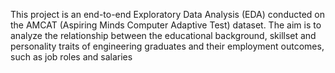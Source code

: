 This project is an end-to-end Exploratory Data Analysis (EDA) conducted on the AMCAT (Aspiring Minds Computer Adaptive Test) dataset. 
The aim is to analyze the relationship between the educational background, skillset and personality traits of engineering graduates and their employment outcomes, such as job roles and salaries
